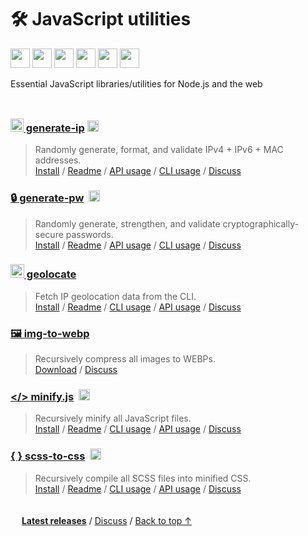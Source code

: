 # 🛠️ JavaScript utilities

<img height=31 src="https://img.shields.io/badge/Downloads-5.1K/month-44cc11.svg?logo=npm&color=af68ff&logoColor=white&labelColor=464646&style=for-the-badge"></img>
<a href="../LICENSE.md"><img height=31 src="https://img.shields.io/badge/License-MIT-orange.svg?logo=internetarchive&logoColor=white&labelColor=464646&style=for-the-badge"></a>
<a href="https://github.com/adamlui/js-utils/commits/main"><img height=31 src="https://img.shields.io/github/commit-activity/m/adamlui/js-utils?label=Commits&logo=github&logoColor=white&labelColor=464646&color=blue&style=for-the-badge"></a>
<a href="https://www.codefactor.io/repository/github/adamlui/js-utils"><img height=31 src="https://img.shields.io/codefactor/grade/github/adamlui/js-utils?label=Code+Quality&logo=codefactor&logoColor=white&labelColor=464646&color=b5fc7b&style=for-the-badge"></a>
<a href="https://sonarcloud.io/component_measures?metric=new_vulnerabilities&id=adamlui_js-utils"><img height=31 src="https://img.shields.io/badge/dynamic/json?url=https%3A%2F%2Fsonarcloud.io%2Fapi%2Fmeasures%2Fcomponent%3Fcomponent%3Dadamlui_js-utils%26metricKeys%3Dvulnerabilities&query=%24.component.measures.0.value&style=for-the-badge&logo=sonarcloud&logoColor=white&labelColor=464646&label=Vulnerabilities&color=gold"></a>
<img height=31 src="https://img.shields.io/badge/jsDelivr_Requests-50,000+/month-2bbbd8.svg?logo=jsdelivr&logoColor=white&labelColor=464646&style=for-the-badge">

Essential JavaScript libraries/utilities for Node.js and the web

<img height=10px width="100%" src="https://media.js-utils.com/images/separators/gradient-aqua.png?c0192d3">

### <a href="../generate-ip"><picture><source media="(prefers-color-scheme: dark)" srcset="https://media.generate-ip.org/images/icons/node-graph/white/icon55x49.png?b4eb06e"><img height=21 src="https://media.generate-ip.org/images/icons/node-graph/black/icon55x49.png?b4eb06e"></picture> generate-ip</a> <a href="https://github.com/toolleeo/cli-apps#networking"><img height=18 src="https://media.js-utils.com/images/badges/awesome/badge.svg?7b16322"></a>

> Randomly generate, format, and validate IPv4 + IPv6 + MAC addresses.
<br>[Install](../generate-ip#-installation) /
[Readme](../generate-ip#readme) /
[API usage](../generate-ip#-api-usage) /
[CLI usage](../generate-ip#-command-line-usage) /
[Discuss](https://github.js-utils.com/discussions)

### [🔒 generate-pw](../generate-pw) &nbsp;<a href="https://github.com/toolleeo/cli-apps#password-managers"><img height=18 src="https://media.js-utils.com/images/badges/awesome/badge.svg?7b16322"></a>

> Randomly generate, strengthen, and validate cryptographically-secure passwords.
<br>[Install](../generate-pw#-installation) /
[Readme](../generate-pw#readme) /
[API usage](../generate-pw#-api-usage) /
[CLI usage](../generate-pw#-command-line-usage) /
[Discuss](https://github.js-utils.com/discussions)

### <a href="../geolocate"><picture><source media="(prefers-color-scheme: dark)" srcset="https://media.geolocatejs.org/images/icons/wire-globe/white/icon32.png?e735b99"><img height=22 src="https://media.geolocatejs.org/images/icons/wire-globe/black/icon32.png?e735b99"></picture> geolocate</a>

> Fetch IP geolocation data from the CLI.
<br>[Install](../geolocate#-installation) /
[Readme](../geolocate#readme) /
[CLI usage](../geolocate#-command-line-usage) /
[API usage](../geolocate#-api-usage) /
[Discuss](https://github.js-utils.com/discussions)

### [🖼️ img-to-webp](../img-to-webp)

> Recursively compress all images to WEBPs.
<br>[Download](https://cdn.jsdelivr.net/gh/adamlui/js-utils/img-to-webp/img-to-webp.js) /
[Discuss](https://github.js-utils.com/discussions)

### [</> minify.js](../minify.js) &nbsp;<a href="https://github.com/toolleeo/cli-apps#programming"><img height=18 src="https://media.js-utils.com/images/badges/awesome/badge.svg?7b16322"></a>

> Recursively minify all JavaScript files.
<br>[Install](../minify.js/node.js#-installation) /
[Readme](../minify.js/node.js#readme) /
[CLI usage](../minify.js/node.js#-command-line-usage) /
[API usage](../minify.js/node.js#-api-usage) /
[Discuss](https://github.js-utils.com/discussions)

### [{ } scss-to-css](../scss-to-css/node.js) &nbsp;<a href="https://github.com/toolleeo/cli-apps#conversion"><img height=18 src="https://media.js-utils.com/images/badges/awesome/badge.svg?7b16322"></a>

> Recursively compile all SCSS files into minified CSS.
<br>[Install](../scss-to-css/node.js/#-installation) /
[Readme](../scss-to-css/node.js/#readme) /
[CLI usage](../scss-to-css/node.js/#-command-line-usage) /
[API usage](../scss-to-css/node.js/#-api-usage) /
[Discuss](https://github.js-utils.com/discussions)

<img height=6px width="100%" src="https://raw.githubusercontent.com/andreasbm/readme/master/assets/lines/aqua.png">

<picture><source media="(prefers-color-scheme: dark)" srcset="https://media.js-utils.com/images/icons/tag/white/icon16.svg?7b16322"><img height=14 src="https://media.js-utils.com/images/icons/tag/dark-gray/icon16.svg?7b16322"></picture> <a href="https://js-utils.com/releases">**Latest releases**</a> /
<a href="https://github.js-utils.com/discussions">Discuss</a> /
<a href="#%EF%B8%8F-javascript-utilities">Back to top ↑</a>
